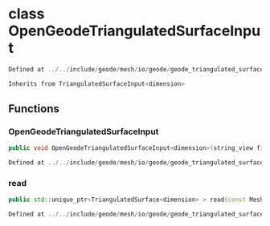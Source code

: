 # class OpenGeodeTriangulatedSurfaceInput

```cpp
Defined at ../../include/geode/mesh/io/geode/geode_triangulated_surface_input.h#32
```

```cpp
Inherits from TriangulatedSurfaceInput<dimension>
```



## Functions

### OpenGeodeTriangulatedSurfaceInput

```cpp
public void OpenGeodeTriangulatedSurfaceInput<dimension>(string_view filename)
```

```cpp
Defined at ../../include/geode/mesh/io/geode/geode_triangulated_surface_input.h#32
```

### read

```cpp
public std::unique_ptr<TriangulatedSurface<dimension> > read(const MeshImpl & impl)
```

```cpp
Defined at ../../include/geode/mesh/io/geode/geode_triangulated_surface_input.h#32
```



